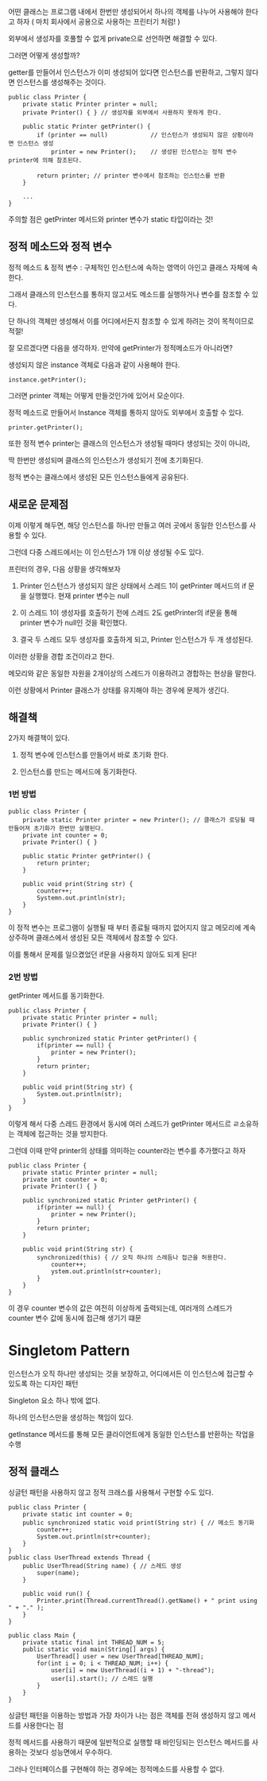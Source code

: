 어떤 클래스는 프로그램 내에서 한번만 생성되어서 하나의 객체를 나누어 사용해야 한다고 하자 ( 마치 회사에서 공용으로 사용하는 프린터기 처럼! )

외부에서 생성자를 호풀할 수 없게 private으로 선언하면 해결할 수 있다. 

그러면 어떻게 생성할까? 

getter를 만들어서 인스턴스가 이미 생성되어 있다면 인스턴스를 반환하고, 그렇지 않다면 인스턴스를 생성해주는 것이다.

~~~
public class Printer {
    private static Printer printer = null;
    private Printer() { } // 생성자를 외부에서 사용하지 못하게 한다.

    public static Printer getPrinter() {
        if (printer == null)            // 인스턴스가 생성되지 않은 상황이라면 인스턴스 생성
            printer = new Printer();    // 생성된 인스턴스는 정적 변수 printer에 의해 참조된다.
        
        return printer; // printer 변수에서 참조하는 인스턴스를 반환
    }

    ...
}
~~~

주의할 점은 getPrinter 메서드와 printer 변수가 static 타입이라는 것!

## 정적 메소드와 정적 변수

정적 메소드 & 정적 변수 : 구체적인 인스턴스에 속하는 영역이 아인고 클래스 자체에 속한다. 

그래서 클래스의 인스턴스를 통하지 않고서도 메소드를 실행하거나 변수를 참조할 수 있다.

단 하나의 객체만 생성해서 이를 어디에서든지 참조할 수 있게 하려는 것이 목적이므로 적절!

잘 모르겠다면 다음을 생각하자. 만약에 getPrinter가 정적메소드가 아니라면?

생성되지 않은 instance 객체로 다음과 같이 사용해야 한다.

~~~
instance.getPrinter();
~~~

그러면 printer 객체는 어떻게 만들것인가에 있어서 모순이다. 

정적 메소드로 만들어서 Instance 객체를 통하지 않아도 외부에서 호출할 수 있다.

~~~
printer.getPrinter();
~~~

또한 정적 변수 printer는 클래스의 인스턴스가 생성될 때마다 생성되는 것이 아니라,

딱 한번만 생성되며 클래스의 인스턴스가 생성되기 전에 초기화된다.

정적 변수는 클래스에서 생성된 모든 인스턴스들에게 공유된다.

## 새로운 문제점

이제 이렇게 해두면, 해당 인스턴스를 하나만 만들고 여러 곳에서 동일한 인스턴스를 사용할 수 있다.

그런데 다중 스레드에서는 이 인스턴스가 1개 이상 생성될 수도 있다.

프린터의 경우, 다음 상황을 생각해보자

1. Printer 인스턴스가 생성되지 않은 상태에서 스레드 1이 getPrinter 메서드의 if 문을 실행했다. 현재 printer 변수는 null

2. 이 스레드 1이 생성자를 호출하기 전에 스레드 2도 getPrinter의 if문을 통해 printer 변수가 null인 것을 확인했다.

3. 결국 두 스레드 모두 생성자를 호출하게 되고, Printer 인스턴스가 두 개 생성된다.

이러한 상황을 경합 조건이라고 한다.

메모리와 같은 동일한 자원을 2개이상의 스레드가 이용하려고 경합하는 현상을 말한다.

이런 상황에서 Printer 클래스가 상태를 유지해야 하는 경우에 문제가 생긴다.

## 해결책

2가지 해결책이 있다.

1. 정적 변수에 인스턴스를 만들어서 바로 초기화 한다.

2. 인스턴스를 만드는 메서드에 동기화한다.

### 1번 방법

~~~
public class Printer {
    private static Printer printer = new Printer(); // 클래스가 로딩될 때 만들어져 초기화가 한번만 실행된다. 
    private int counter = 0;
    private Printer() { }

    public static Printer getPrinter() {
        return printer;
    }

    public void print(String str) {
        counter++;
        Systemn.out.println(str);
    }
}
~~~

이 정적 변수는 프로그램이 실행될 때 부터 종료될 때까지 없어지지 않고 메모리에 계속 상주하며 클래스에서 생성된 모든 객체에서 참조할 수 있다. 

이를 통해서 문제를 일으켰었던 if문을 사용하지 않아도 되게 된다!

### 2번 방법

getPrinter 메서드를 동기화한다.

~~~
public class Printer {
    private static Printer printer = null;
    private Printer() { }

    public synchronized static Printer getPrinter() {
        if(printer == null) {
            printer = new Printer();
        }
        return printer;
    }

    public void print(String str) {
        System.out.println(str);
    }
}
~~~

이렇게 해서 다중 스레드 환경에서 동시에 여러 스레드가 getPrinter 메서드르 ㄹ소유하는 객체에 접근하는 것을 방지한다. 

그런데 이때 만약 printer의 상태를 의미하는 counter라는 변수를 추가했다고 하자

~~~
public class Printer {
    private static Printer printer = null;
    private int counter = 0;
    private Printer() { }

    public synchronized static Printer getPrinter() {
        if(printer == null) {
            printer = new Printer();
        }
        return printer;
    }

    public void print(String str) {
        synchronized(this) { // 오직 하나의 스레듬나 접근을 허용한다.
            counter++;
            ystem.out.println(str+counter);
        }
    }
}
~~~

이 경우  counter 변수의 값은 여전히 이상하게 출력되는데, 여러개의 스레드가 counter 변수 값에 동시에 접근해 생기기 떄문

# Singletom Pattern

인스턴스가 오직 하나만 생성되는 것을 보장하고, 어디에서든 이 인스턴스에 접근할 수 있도록 하는 디자인 패턴

Singleton 요소 하나 밖에 없다.

하나의 인스턴스만을 생성하는 책임이 있다.

getInstance 메서드를 통해 모든 클라이언트에게 동일한 인스턴스를 반환하는 작업을 수행

## 정적 클래스

싱글턴 패턴을 사용하지 않고 정적 크래스를 사용해서 구현할 수도 있다.

~~~
public class Printer {
    private static int counter = 0;
    public synchronized static void print(String str) { // 메소드 동기화
        counter++;
        System.out.println(str+counter);
    }
}
public class UserThread extends Thread {
    public UserThread(String name) { // 스레드 생성 
        super(name);
    }

    public void run() {
        Printer.print(Thread.currentThread().getName() + " print using " + "." );
    }
}

public class Main {
    private static final int THREAD_NUM = 5;
    public static void main(String[] args) {
        UserThread[] user = new UserThread[THREAD_NUM];
        for(int i = 0; i < THREAD_NUM; i++) {
            user[i] = new UserThread((i + 1) + "-thread");
            user[i].start(); // 스레드 실행
        }
    }
}
~~~

싱글턴 패턴을 이용하는 방법과 가장 차이가 나는 점은 객체를 전혀 생성하지 않고 메서드를 사용한다는 점

정적 메서드를 사용하기 때문에 일반적으로 실행할 때 바인딩되는 인스턴스 메서드를 사용하는 것보다 성능면에서 우수하다.

그러나 인터페이스를 구현해야 하는 경우에는 정적메소드를 사용할 수 없다.

